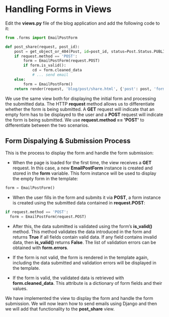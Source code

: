# Handling Forms in Views

Edit the **views.py** file of the blog application and add the following code to it:

```python
from .forms import EmailPostForm

def post_share(request, post_id):
    post = get_object_or_404(Post, id=post_id, status=Post.Status.PUBLISHED)
    if request.method == 'POST':
        form = EmailPostForm(request.POST)
        if form.is_valid():
            cd = form.cleaned_data
            # ... send email
    else:
        form = EmailPostForm()
    return render(request, 'blog/post/share.html', {'post': post, 'form': form})
```

We use the same view both for displaying the initial form and processing the submitted data. The HTTP
**request** method allows us to differentiate whether the form is being submitted. A **GET** request will
indicate that an empty form has to be displayed to the user and a **POST** request will indicate the form
is being submitted. We use **request.method == 'POST'** to differentiate between the two scenarios.

## Form Dispalying & Submission Process

This is the process to display the form and handle the form submission:

- When the page is loaded for the first time, the view receives a **GET** request. In this case, a new **EmailPostForm** instance is created and stored in the **form** variable. This form instance will be used to display the empty form in the template:

```python
form = EmailPostForm()
```

- When the user fills in the form and submits it via **POST**, a form instance is created using the submitted data contained in **request.POST**:

```python
if request.method == 'POST':
  form = EmailPostForm(request.POST)
```

- After this, the data submitted is validated using the form’s **is_valid()** method. This method validates the data introduced in the form and returns **True** if all fields contain valid data. If any field contains invalid data, then **is_valid()** returns **False**. The list of validation errors can be obtained with **form.errors**.


- If the form is not valid, the form is rendered in the template again, including the data submitted and validation errors will be displayed in the template.


- If the form is valid, the validated data is retrieved with **form.cleaned_data**. This attribute is a dictionary of form fields and their values.

We have implemented the view to display the form and handle the form submission. We will now learn how to send emails using Django and then we will add that functionality to the **post_share** view.